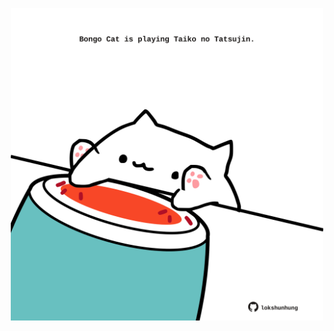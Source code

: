 <!-- built at 20/12/2021, 03:03:45 UTC -->
<p align="center">
  <img width="500" height="500" src="./ReadmeImage.svg">
</p>

